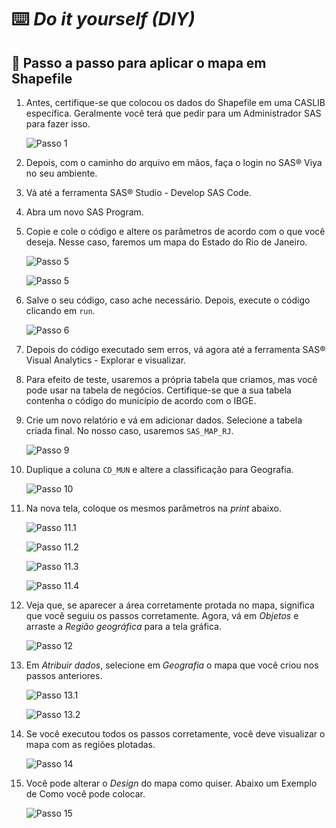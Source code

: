 # ⌨️ _Do it yourself (DIY)_

## 🐢 Passo a passo para aplicar o mapa em Shapefile

1. Antes, certifique-se que colocou os dados do Shapefile em uma CASLIB específica. Geralmente você terá que pedir para um Administrador SAS para fazer isso.

	![Passo 1](/images/SH_01.png)

2. Depois, com o caminho do arquivo em mãos, faça o login no SAS® Viya no seu ambiente.
3. Vá até a ferramenta SAS® Studio - Develop SAS Code.
4. Abra um novo SAS Program.
5. Copie e cole o código e altere os parâmetros de acordo com o que você deseja. Nesse caso, faremos um mapa do Estado do Rio de Janeiro.

	![Passo 5](/images/SH_02.png)

	![Passo 5](/images/SH_03.png)

6. Salve o seu código, caso ache necessário. Depois, execute o código clicando em ```run```.

	![Passo 6](/images/SH_04.png)

7. Depois do código executado sem erros, vá agora até a ferramenta SAS® Visual Analytics - Explorar e visualizar.
8. Para efeito de teste, usaremos a própria tabela que criamos, mas você pode usar na tabela de negócios. Certifique-se que a sua tabela contenha o código do município de acordo com o IBGE.
9. Crie um novo relatório e vá em adicionar dados. Selecione a tabela criada final. No nosso caso, usaremos ```SAS_MAP_RJ```.

	![Passo 9](/images/SH_05.png)

10. Duplique a coluna ```CD_MUN``` e altere a classificação para Geografia.

	![Passo 10](/images/SH_06.png)

11. Na nova tela, coloque os mesmos parâmetros na _print_ abaixo.

	![Passo 11.1](/images/SH_07.png)

	![Passo 11.2](/images/SH_08.png)

	![Passo 11.3](/images/SH_09.png)

	![Passo 11.4](/images/SH_10.png)

12. Veja que, se aparecer a área corretamente protada no mapa, significa que você seguiu os passos corretamente. Agora, vá em *Objetos* e arraste a *Região geográfica* para a tela gráfica.

	![Passo 12](/images/GJ_12.png)

13. Em *Atribuir dados*, selecione em *Geografia* o mapa que você criou nos passos anteriores.

	![Passo 13.1](/images/GJ_13.png)

	![Passo 13.2](/images/SH_11.png)

14. Se você executou todos os passos corretamente, você deve visualizar o mapa com as regiões plotadas.

	![Passo 14](/images/SH_12.png)

15. Você pode alterar o _Design_ do mapa como quiser. Abaixo um Exemplo de Como você pode colocar.

	![Passo 15](/images/SH_13.png)